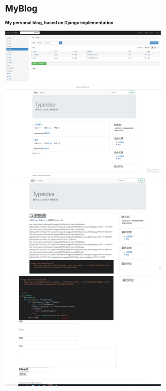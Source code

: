 # MyBlog

#### My personal blog, based on Django implementation

![image](https://github.com/MRStonedb/MyBlog/blob/master/images/myblog_admin.jpg)
![image](https://github.com/MRStonedb/MyBlog/blob/master/images/myblog_index.jpg)
![image](https://github.com/MRStonedb/MyBlog/blob/master/images/myblog_detail.jpg)
![image](https://github.com/MRStonedb/MyBlog/blob/master/images/myblog_comment.jpg)
